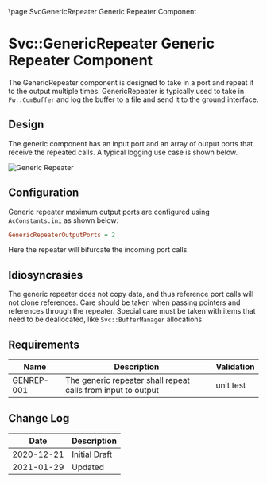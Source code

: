 \page SvcGenericRepeater Generic Repeater Component
# Svc::GenericRepeater Generic Repeater Component

The GenericRepeater component is designed to take in a port and repeat it to the output multiple times. GenericRepeater is
typically used to take in `Fw::ComBuffer` and log the buffer to a file and send it to the ground interface.

## Design

The generic component has an input port and an array of output ports that receive the repeated calls. A typical logging
use case is shown below.

![Generic Repeater](./img/repeater.png)

## Configuration

Generic repeater maximum output ports are configured using `AcConstants.ini` as shown below:

```ini
GenericRepeaterOutputPorts = 2
```

Here the repeater will bifurcate the incoming port calls.

## Idiosyncrasies 

The generic repeater does not copy data, and thus reference port calls will not clone references. Care should be taken
when passing pointers and references through the repeater. Special care must be taken with items that need to be
deallocated, like `Svc::BufferManager` allocations.


## Requirements

| Name | Description | Validation |
|---|---|---|
| GENREP-001 | The generic repeater shall repeat calls from input to output | unit test |

## Change Log

| Date | Description |
|---|---|
| 2020-12-21 | Initial Draft |
| 2021-01-29 | Updated |
